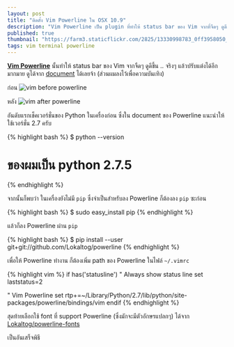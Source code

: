 ```yaml
---
layout: post
title: "ติดตั้ง Vim Powerline ใน OSX 10.9"
description: "Vim Powerline เป็น plugin ที่ทำให้ status bar ของ Vim จากที่จืดๆ ดูดีขึ้น ปรับแต่งได้มากมายตามต้องการ ส่วนผมลงไว้เพราะเน้นความบันเทิงตา"
published: true
thumbnail: "https://farm3.staticflickr.com/2825/13330998783_0ff3958050_z.jpg"
tags: vim terminal powerline
---
```


[**Vim Powerline**](https://github.com/Lokaltog/powerline) นั้นทำให้ status bar ของ Vim จากจืดๆ ดูดีขึ้น .. จริงๆ แล้วปรับแต่งได้อีกมากมาย ดูได้จาก [document](https://powerline.readthedocs.org/en/latest/configuration.html) ได้เลยจ้า (ส่วนผมลงไว้เพื่อความบันเทิง)

ก่อน
![vim before powerline](https://farm8.staticflickr.com/7360/13331020193_c7f01bf4e2_z.jpg)

หลัง
![vim after powerline](https://farm3.staticflickr.com/2825/13330998783_0ff3958050_z.jpg)

อันดับแรกเช็คเวอร์ชั่นของ Python ในเครื่องก่อน ซึ่งใน document ของ Powerline แนะนำให้ใช้เวอร์ชั่น 2.7 ครับ

{% highlight bash %}
$ python --version
# ของผมเป็น python 2.7.5
{% endhighlight %}

จากนั้นก็พบว่า ในเครื่องยังไม่มี `pip` ซึ่งจำเป็นสำหรับลง Powerline ก็ต้องลง `pip` ซะก่อน

{% highlight bash %}
$ sudo easy_install pip
{% endhighlight %}

แล้วก็ลง Powerline ผ่าน `pip`

{% highlight bash %}
$ pip install --user git+git://github.com/Lokaltog/powerline
{% endhighlight %}

เพื่อให้ Powerline ทำงาน ก็ต้องเพิ่ม path ของ Powerline ในไฟล์ `~/.vimrc`

{% highlight vim %}
if has('statusline')
  " Always show status line
  set laststatus=2

  " Vim Powerline
  set rtp+=~/Library/Python/2.7/lib/python/site-packages/powerline/bindings/vim
endif
{% endhighlight %}

สุดท้ายเลือกใช้ font ที่ support Powerline (ซึ่งมักจะมีตัวอักษรแปลกๆ) ได้จาก [Lokaltog/powerline-fonts](https://github.com/Lokaltog/powerline-fonts)

เป็นอันเสร็จพิธี
